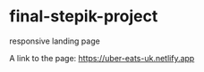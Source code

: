 # final-stepik-project
responsive landing page

A link to the page: https://uber-eats-uk.netlify.app
